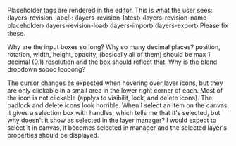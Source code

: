 Placeholder tags are rendered in the editor. This is what the user sees:
  ⧼layers-revision-label⧽:
  ⧼layers-revision-latest⧽
  ⧼layers-revision-name-placeholder⧽
  ⧼layers-revision-load⧽
  ⧼layers-import⧽
  ⧼layers-export⧽
Please fix these.

Why are the input boxes so long? Why so many decimal places? position, rotation, width, height, opacity, (basically all of them) should be max 1 decimal (0.1) resolution and the box should reflect that.
Why is the blend dropdown soooo loooong?

The cursor changes as expected when hovering over layer icons, but they are only clickable in a small area in the lower right corner of each. Most of the icon is not clickable (applys to visibilit, lock, and delete icons).
The padlock and delete icons look horrible.
When I select an item on the canvas, it gives a selection box with handles, which tells me that it's selected, but why doesn't it show as selected in the layer manager? I would expect to select it in canvas, it becomes selected in manager and the selected layer's properties should be displayed.
